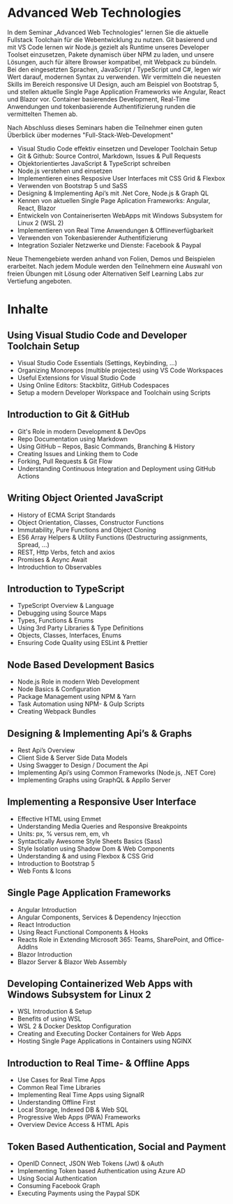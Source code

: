 # Advanced Web Technologies

In dem Seminar „Advanced Web Technologies“ lernen Sie die aktuelle Fullstack Toolchain für die Webentwicklung zu nutzen. Git basierend und mit VS Code lernen wir Node.js gezielt als Runtime unseres Developer Toolset einzusetzen, Pakete dynamisch über NPM zu laden, und unsere Lösungen, auch für ältere Browser kompatibel, mit Webpack zu bündeln.
Bei den eingesetzten Sprachen, JavaScript / TypeScript und C#, legen wir Wert darauf, modernen Syntax zu verwenden. Wir vermitteln die neuesten Skills im Bereich responsive UI Design, auch am Beispiel von Bootstrap 5, und stellen aktuelle Single Page Application Frameworks wie Angular, React und Blazor vor. Container basierendes Development, Real-Time Anwendungen und tokenbasierende Authentifizierung runden die vermittelten Themen ab.

Nach Abschluss dieses Seminars haben die Teilnehmer einen guten Überblick über modernes "Full-Stack-Web-Development"

- Visual Studio Code effektiv einsetzen und Developer Toolchain Setup
- Git & Github: Source Control, Markdown, Issues & Pull Requests
- Objektorientiertes JavaScript & TypeScript schreiben
- Node.js verstehen und einsetzen
- Implementieren eines Resposive User Interfaces mit CSS Grid & Flexbox
- Verwenden von Bootstrap 5 und SaSS 
- Designing & Implementing Api’s mit .Net Core, Node.js & Graph QL
- Kennen von aktuellen Single Page Aplication Frameworks: Angular, React, Blazor
- Entwickeln von Containeriserten WebApps mit Windows Subsystem for Linux 2 (WSL 2)
- Implementieren von Real Time Anwendungen & Offlineverfügbarkeit
- Verwenden von Tokenbasierender Authentifizierung
- Integration Sozialer Netzwerke und Dienste: Facebook & Paypal

Neue Themengebiete werden anhand von Folien, Demos und Beispielen erarbeitet. Nach jedem Module werden den Teilnehmern eine Auswahl von freien Übungen mit Lösung oder Alternativen Self Learning Labs zur Vertiefung angeboten.

# Inhalte

## Using Visual Studio Code and Developer Toolchain Setup

- Visual Studio Code Essentials (Settings, Keybinding, ...)
- Organizing Monorepos (multible projectes) using VS Code Workspaces
- Useful Extensions for Visual Studio Code
- Using Online Editors: Stackblitz, GitHub Codespaces
- Setup a modern Developer Workspace and Toolchain using Scripts

## Introduction to Git & GitHub

- Git's Role in modern Development & DevOps
- Repo Documentation using Markdown
- Using GitHub – Repos, Basic Commands, Branching & History
- Creating Issues and Linking them to Code 
- Forking, Pull Requests & Git Flow
- Understanding Continuous Integration and Deployment using GitHub Actions

## Writing Object Oriented JavaScript 

- History of ECMA Script Standards
- Object Orientation, Classes, Constructor Functions 
- Immutability, Pure Functions and Object Cloning
- ES6 Array Helpers & Utility Functions (Destructuring assignments, Spread, ...)
- REST, Http Verbs, fetch and axios
- Promises & Async Await
- Introduchtion to Observables

## Introduction to TypeScript

- TypeScript Overview & Language
- Debugging using Source Maps
- Types, Functions & Enums
- Using 3rd Party Libraries & Type Definitions
- Objects, Classes, Interfaces, Enums
- Ensuring Code Quality using ESLint & Prettier

## Node Based Development Basics

- Node.js Role in modern Web Development
- Node Basics & Configuration
- Package Management using NPM & Yarn
- Task Automation using NPM- & Gulp Scripts
- Creating Webpack Bundles

## Designing & Implementing Api’s & Graphs

- Rest Api’s Overview
- Client Side & Server Side Data Models
- Using Swagger to Design / Document the Api
- Implementing Api’s using Common Frameworks (Node.js, .NET Core)
- Implementing Graphs using GraphQL & Appllo Server

## Implementing a Responsive User Interface

- Effective HTML using Emmet
- Understanding Media Queries and Responsive Breakpoints
- Units: px, % versus rem, em, vh
- Syntactically Awesome Style Sheets Basics (Sass)
- Style Isolation using Shadow Dom & Web Components
- Understanding & and using Flexbox & CSS Grid
- Introduction to Bootstrap 5
- Web Fonts & Icons

## Single Page Application Frameworks

- Angular Introduction
- Angular Components, Services & Dependency Injecction
- React Introduction
- Using React Functional Components & Hooks
- Reacts Role in Extending Microsoft 365:  Teams, SharePoint, and Office-AddIns
- Blazor Introduction
- Blazor Server & Blazor Web Assembly

## Developing Containerized Web Apps with Windows Subsystem for Linux 2

- WSL Introduction & Setup
- Benefits of using WSL
- WSL 2 & Docker Desktop Configuration
- Creating and Executing Docker Containers for Web Apps
- Hosting Single Page Applications in Containers using NGINX

## Introduction to Real Time- & Offline Apps

- Use Cases for Real Time Apps
- Common Real Time Libraries
- Implementing Real Time Apps using SignalR
- Understanding Offline First
- Local Storage, Indexed DB & Web SQL
- Progressive Web Apps (PWA) Frameworks
- Overview Device Access & HTML Apis

## Token Based Authentication, Social and Payment

- OpenID Connect, JSON Web Tokens (Jwt) & oAuth
- Implementing Token based Authentication using Azure AD 
- Using Social Authentication
- Consuming Facebook Graph
- Executing Payments using the Paypal SDK

